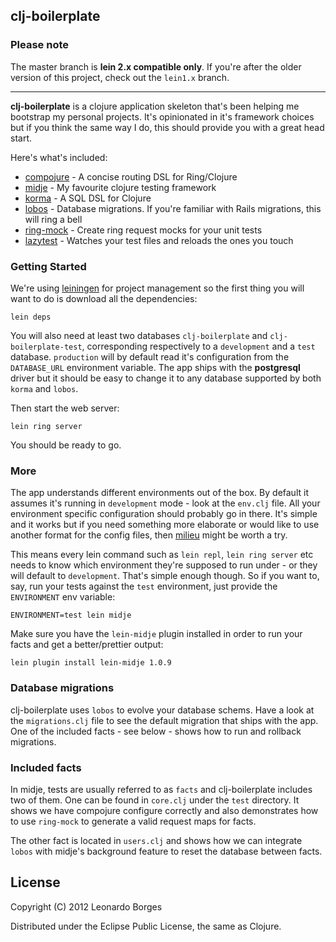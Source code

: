 ## clj-boilerplate

### Please note

The master branch is **lein 2.x compatible only**. If you're after the older version of this project, check out the `lein1.x` branch.
* * * 


**clj-boilerplate** is a clojure application skeleton that's been helping me bootstrap my personal projects. It's opinionated in it's framework choices but if you think the same way I do, this should provide you with a great head start.

Here's what's included:

* [compojure](https://github.com/weavejester/compojure/) - A concise routing DSL for Ring/Clojure
* [midje](https://github.com/marick/Midje/) - My favourite clojure testing framework
* [korma](http://sqlkorma.com/) - A SQL DSL for Clojure
* [lobos](http://budu.github.com/lobos/) - Database migrations. If you're familiar with Rails migrations, this will ring a bell
* [ring-mock](https://github.com/weavejester/ring-mock) - Create ring request mocks for your unit tests
* [lazytest](https://github.com/stuartsierra/lazytest) - Watches your test files and reloads the ones you touch


### Getting Started

We're using [leiningen](https://github.com/technomancy/leiningen/) for project management so the first thing you will want to do is download all the dependencies:


`lein deps`


You will also need at least two databases `clj-boilerplate` and `clj-boilerplate-test`, corresponding respectively to a `development` and a `test` database. `production` will by default read it's configuration from the `DATABASE_URL` environment variable. The app ships with the **postgresql** driver but it should be easy to change it to any database supported by both `korma` and `lobos`.


Then start the web server:


`lein ring server`


You should be ready to go.


### More

The app understands different environments out of the box. By default it assumes it's running in `development` mode - look at the `env.clj` file. All your environment specific configuration should probably go in there. It's simple and it works but if you need something more elaborate or would like to use another format for the config files, then [milieu](https://github.com/drakerlabs/milieu) might be worth a try.


This means every lein command such as `lein repl`, `lein ring server` etc needs to know which environment they're supposed to run under - or they will default to `development`. That's simple enough though. So if you want to, say, run your tests against the `test` environment, just provide the `ENVIRONMENT` env variable:


`ENVIRONMENT=test lein midje`


Make sure you have the `lein-midje` plugin installed in order to run your facts and get a better/prettier output:


`lein plugin install lein-midje 1.0.9`

### Database migrations

clj-boilerplate uses `lobos` to evolve your database schems. Have a look at the `migrations.clj` file to see the default migration that ships with the app. One of the included facts - see below - shows how to run and rollback migrations.


### Included facts

In midje, tests are usually referred to as `facts` and clj-boilerplate includes two of them. One can be found in `core.clj` under the `test` directory. It shows we have compojure configure correctly and also demonstrates how to use `ring-mock` to generate a valid request maps for facts.

The other fact is located in `users.clj` and shows how we can integrate `lobos` with midje's background feature to reset the database between facts.


## License

Copyright (C) 2012 Leonardo Borges

Distributed under the Eclipse Public License, the same as Clojure.
